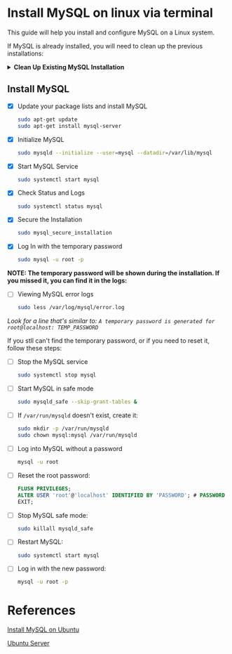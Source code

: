 # Install MySQL on linux via terminal
This guide will help you install and configure MySQL on a Linux system.

If MySQL is already installed, you will need to clean up the previous installations:

<details>
<summary><b>Clean Up Existing MySQL Installation</b></summary>

- [ ] Completely removing MySQL and its related packages from your system

    ```sh
    sudo apt-get purge mysql-server mysql-client mysql-common mysql-server-core-* mysql-client-core-*
    sudo apt-get autoremove
    sudo apt-get autoclean
    ```

- [ ] Set up MySQL directories and permissions

    ```sh
    sudo mkdir -p /var/lib/mysql
    sudo mkdir -p /var/run/mysqld
    sudo chown -R mysql:mysql /var/lib/mysql
    sudo chown -R mysql:mysql /var/run/mysqld
    sudo chmod 750 /var/run/mysqld
    ```

</details> 

## Install MySQL

- [x] Update your package lists and install MySQL

    ```sh
    sudo apt-get update
    sudo apt-get install mysql-server
    ```

- [x] Initialize MySQL

    ```sh
    sudo mysqld --initialize --user=mysql --datadir=/var/lib/mysql
    ```

- [x] Start MySQL Service

    ```sh
    sudo systemctl start mysql
    ```

- [x] Check Status and Logs

    ```sh
    sudo systemctl status mysql
    ```

- [x] Secure the Installation

    ```sh
    sudo mysql_secure_installation
    ```

- [x] Log In with the temporary password

    ```sh
    sudo mysql -u root -p
    ```

**NOTE: The temporary password will be shown during the installation. If you missed it, you can find it in the logs:**

- [ ] Viewing MySQL error logs

    ```sh
    sudo less /var/log/mysql/error.log
    ```

_Look for a line that's similar to: `A temporary password is generated for root@localhost: TEMP_PASSWORD`_

If you stll can't find the temporary password, or if you need to reset it, follow these steps:

- [ ] Stop the MySQL service

    ```sh
    sudo systemctl stop mysql
    ```

- [ ] Start MySQL in safe mode

    ```sh
    sudo mysqld_safe --skip-grant-tables &
    ```

- [ ] If `/var/run/mysqld` doesn't exist, create it:
    
    ```sh
    sudo mkdir -p /var/run/mysqld
    sudo chown mysql:mysql /var/run/mysqld
    ```

- [ ] Log into MySQL without a password

    ```sh
    mysql -u root 
    ```

- [ ] Reset the root password:

    ```sql
    FLUSH PRIVILEGES;
    ALTER USER 'root'@'localhost' IDENTIFIED BY 'PASSWORD'; # PASSWORD is your new pass
    EXIT;
    ```

- [ ] Stop MySQL safe mode:

    ```sh
    sudo killall mysqld_safe
    ```

- [ ] Restart MySQL:

    ```sh
    sudo systemctl start mysql
    ```

- [ ] Log in with the new password:

    ```sh
    mysql -u root -p
    ```

# References

[Install MySQL on Ubuntu](https://www.digitalocean.com/community/tutorials/how-to-install-mysql-on-ubuntu-20-04)

[Ubuntu Server](https://ubuntu.com/server/docs/install-and-configure-a-mysql-server)